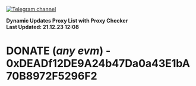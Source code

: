 [![Telegram channel](https://img.shields.io/endpoint?url=https://runkit.io/damiankrawczyk/telegram-badge/branches/master?url=https://t.me/n4z4v0d)](https://t.me/n4z4v0d) 

**Dynamic Updates Proxy List with Proxy Checker**  
**Last Updated: 21.12.23 12:08**

# DONATE (_any evm_) - 0xDEADf12DE9A24b47Da0a43E1bA70B8972F5296F2
